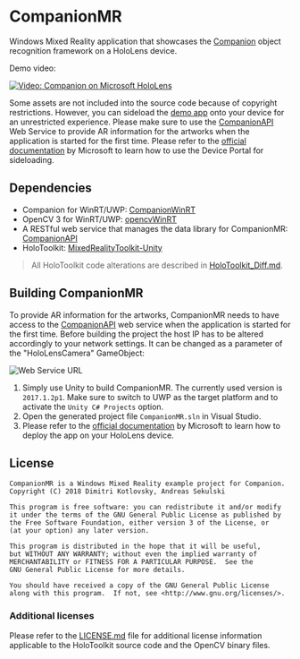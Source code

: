 # CompanionMR

Windows Mixed Reality application that showcases the [Companion](https://github.com/LibCompanion/Companion) object recognition framework on a HoloLens device.

Demo video:

[![Video: Companion on Microsoft HoloLens](https://img.youtube.com/vi/d8Utp1bLp0Y/0.jpg)](https://www.youtube.com/watch?v=d8Utp1bLp0Y)

Some assets are not included into the source code because of copyright restrictions. However, you can sideload the [demo app](../../releases/latest) onto your device for an unrestricted experience. Please make sure to use the [CompanionAPI](https://github.com/LibCompanion/CompanionAPI) Web Service to provide AR information for the artworks when the application is started for the first time. Please refer to the [official documentation](https://developer.microsoft.com/en-us/windows/mixed-reality/using_the_windows_device_portal#apps) by Microsoft to learn how to use the Device Portal for sideloading.

## Dependencies

* Companion for WinRT/UWP: [CompanionWinRT](https://github.com/LibCompanion/CompanionWinRT)
* OpenCV 3 for WinRT/UWP: [opencvWinRT](https://github.com/LibCompanion/opencvWinRT)
* A RESTful web service that manages the data library for CompanionMR: [CompanionAPI](https://github.com/LibCompanion/CompanionAPI)
* HoloToolkit: [MixedRealityToolkit-Unity](https://github.com/Microsoft/MixedRealityToolkit-Unity)
> All HoloToolkit code alterations are described in [HoloToolkit_Diff.md](Assets/HoloToolkit/HoloToolkit_Diff.md).

## Building CompanionMR

To provide AR information for the artworks, CompanionMR needs to have access to the [CompanionAPI](https://github.com/LibCompanion/CompanionAPI) web service when the application is started for the first time. Before building the project the host IP has to be altered accordingly to your network settings. It can be changed as a parameter of the "HoloLensCamera" GameObject:

![Web Service URL](https://libcompanion.github.io/CompanionDoc/images/example/webservice.jpg "Web Service URL")

1. Simply use Unity to build CompanionMR. The currently used version is `2017.1.2p1`. Make sure to switch to UWP as the target platform and to activate the `Unity C# Projects` option.
3. Open the generated project file `CompanionMR.sln` in Visual Studio.
4. Please refer to the [official documentation](https://developer.microsoft.com/en-us/windows/mixed-reality/using_visual_studio) by Microsoft to learn how to deploy the app on your HoloLens device.

## License

```
CompanionMR is a Windows Mixed Reality example project for Companion.
Copyright (C) 2018 Dimitri Kotlovsky, Andreas Sekulski

This program is free software: you can redistribute it and/or modify
it under the terms of the GNU General Public License as published by
the Free Software Foundation, either version 3 of the License, or
(at your option) any later version.

This program is distributed in the hope that it will be useful,
but WITHOUT ANY WARRANTY; without even the implied warranty of
MERCHANTABILITY or FITNESS FOR A PARTICULAR PURPOSE.  See the
GNU General Public License for more details.

You should have received a copy of the GNU General Public License
along with this program.  If not, see <http://www.gnu.org/licenses/>.
```

### Additional licenses

Please refer to the [LICENSE.md](/LICENSE.md) file for additional license information applicable to the HoloToolkit source code and the OpenCV binary files.

